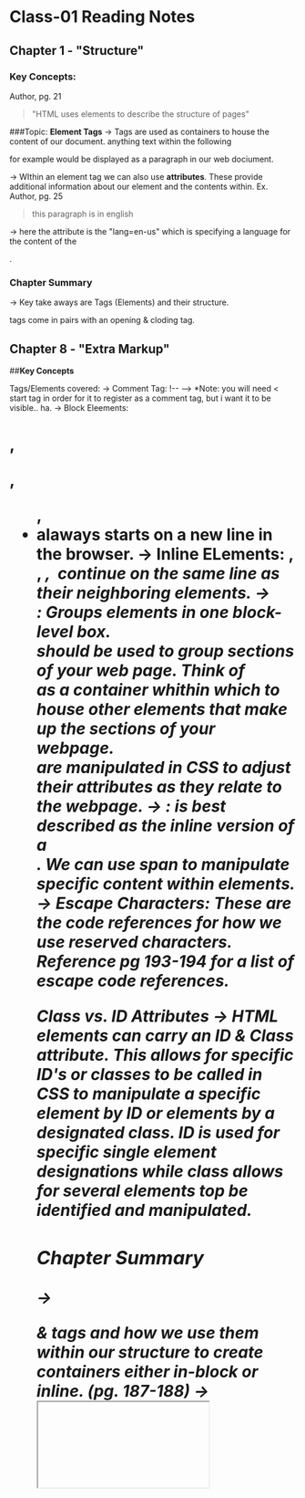 # Class-01 Reading Notes

## **Chapter 1 - "Structure"**

### **Key Concepts:**
Author, pg. 21
> "HTML uses elements to describe the structure of pages"


###Topic: **Element Tags**
-> Tags are used as containers to house the content of our document. anything text within the following <p> </p> for example would be displayed as a paragraph in our web dociument.

-> WIthin an element tag we can also use **attributes**. These provide additional information about our element and the contents within. 
  Ex. Author, pg. 25
> <p lang="en-us"> this paragraph is in english </p> 
-> here the attribute is the "lang=en-us" which is specifying a language for the content of the <p>. 
  
### **Chapter Summary**
-> Key take aways are Tags (Elements) and their structure. <p> </p> tags come in pairs with an opening & cloding tag. 
  
 
## **Chapter 8 - "Extra Markup"**
  
##**Key Concepts**
  
Tags/Elements covered:
 -> Comment Tag: !-- --> *Note: you will need < start tag in order for it to register as a comment tag, but i want it to be visible.. ha.
 -> Block Eleements: <h1>, <p>, <ul>, <li> alaways starts on a new line in the browser. 
 -> Inline ELements: <a>, <b>, <em>, <img> continue on the same line as their neighboring elements. 
 -> **<div> </div>**: Groups elements in one block-level box. <div> should be used to group sections of your web page. Think of <div> as a container whithin which to house other elements that make up the sections of your webpage. <div> are manipulated in CSS to adjust their attributes as they relate to the webpage.
 -> **<span> </span>**: <span> is best described as the inline version of a <div>. We can use span to manipulate specific content within elements.
 -> Escape Characters: These are the code references for how we use reserved characters. Reference pg 193-194 for a list of escape code references. 
  
Class vs. ID Attributes
-> HTML elements can carry an ID & Class attribute. This allows for specific ID's or classes to be called in CSS to manipulate a specific element by ID or elements by a designated class. **ID is used for specific single element designations while class allows for several elements top be identified and manipulated.**
  
### **Chapter Summary**
  -> <div> & <span> tags and how we use them within our structure to create containers either in-block or inline. (pg. 187-188)
  -> <iframe> tags allow you to cut windows into your webpage. Think google map squares cut into websites to show a snapshot location. 
  -> <meta> allow you to supply information about the website used behind the scenes to dictate characteristics for your website. 
  -> Escape character reference codes (pg. 193-194)
  
## **Chapter 17 - "HTML5 Layout"
  
  
  
  
  
  
  
  
  
  
  
  
  
  
  
  
  
  
  
  
